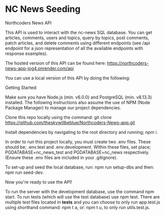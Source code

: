 # NC News Seeding
Northcoders News API

This API is used to interact with the nc-news SQL database. You can get articles, comments, users and topics, query by topics, post comments, patch articles, and delete comments using different endpoints (see /api endpoint for a json representation of all the available endpoints with response examples).

The hosted version of this API can be found here: https://northcoders-news-app-jog4.onrender.com/api

You can use a local version of this API by doing the following:


Getting Started:

Make sure you have Node.js (min. v6.0.0) and PostgreSQL (min. v8.13.3) installed. The following instructions also assume the use of NPM (Node Package Manager) to manage our project dependencies.

Clone this repo locally using the command: git clone https://github.com/theskywillbeblue/Northcoders-News-app.git

Install dependencies by navigating to the root directory and running; npm i.

In order to run this project locally, you must create two .env files. These should be; .env.test and .env.development. Within these files, set place; PGDATABASE=nc_news_test and PGDATABASE=nc_news respectively. (Ensure these .env files are included in your .gitignore).

To set-up and seed the local database, run: npm run setup-dbs and then: npm run seed-dev.

Now you're ready to use the API!

To run the server with the development database, use the command npm start. To run tests (which will use the test database) use npm test. There are multiple test files located in __tests__ and you can choose to only run app.test.js using shorthand command: npm t a, or: npm t u, to only run utils.test.js.